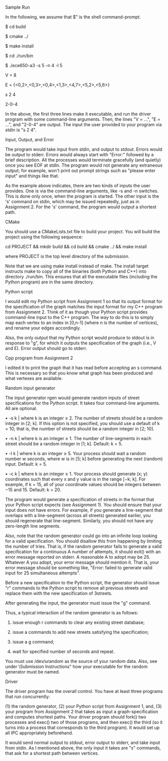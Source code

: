 Sample Run

In the following, we assume that \$" is the shell command-prompt.

$ cd build

$ cmake ../

$ make install

$ cd ./run/bin

$ ./ece650-a3 -s 5 -n 4 -l 5

V = 8

E = {<0,2>,<0,3>,<0,4>,<1,3>,<4,7>,<5,2>,<5,6>}

s 2 4

2-0-4

In the above, the first three lines make it executable, and run the driver program with some
command-line arguments. Then, the lines "V = ...", "E = ...", and "2-0-4" are output. The
input the user provided to your program via stdin is "s 2 4".

Input, Output, and Error

The program would take input from stdin, and output to stdout. Errors would be output to stderr.
Errors would always start with "Error:" followed by a brief description. All the processes would
terminate gracefully (and quietly) once you see EOF at stdin. The program would not generate any
extraneous output; for example, won't print out prompt strings such as "please enter input"
and things like that.

As the example above indicates, there are two kinds of inputs the user provides. One is via the
command-line arguments, like -s and -n switches. This is done only once, when the program is
started. The other input is the 's' command on stdin, which may be issued repeatedly, just as in
Assignment 2. For the 's' command, the program would output a shortest path.

CMake

You should use a CMakeLists.txt file to build
your project. You will build the project using the following sequence:

cd PROJECT && mkdir build && cd build && cmake ../ && make install

where PROJECT is the top level directory of the submission. 

Note that we are using make install instead of make. The install target instructs make to
copy all of the binaries (both Python and C++) into directory ./run/bin. This ensures that all
the executable files (including the Python program) are in the same directory.

Python script

I would edit my Python script from Assignment 1 so that its output format for the specification
of the graph matches the input format for my C++ program from Assignment 2. Think of it as
though your Python script provides command-line input to the C++ program. The way to do
this is to simply map each vertex to an index in [0,n-1] (where n is the number of vertices), and
rename your edges accordingly.

Also, the only output that my Python script would produce to stdout is in response to "g",
for which it outputs the specification of the graph (i.e., V and E). Error output should go to stderr.

Cpp program from Assignment 2

I edited it to print the graph that it has read before accepting an s command. This is
necessary so that you know what graph has been produced and what vertexes are available.

Random input generator

The input generator rgen would generate random inputs of street specifications for the
Python script. It takes four command-line arguments. All are optional.

• -s k | where k is an integer ≥ 2. The number of streets should be a random integer in [2; k].
If this option is not specified, you should use a default of k = 10; that is, the number of streets
should be a random integer in [2; 10].

• -n k | where k is an integer ≥ 1. The number of line-segments in each street should be a
random integer in [1; k]. Default: k = 5.

• -l k | where k is an integer ≥ 5. Your process should wait a random number w seconds,
where w is in [5; k] before generating the next (random) input. Default: k = 5.

• -c k | where k is an integer ≥ 1. Your process should generate (x; y) coordinates such that
every x and y value is in the range [−k; k]. For example, if k = 15, all of your coordinate values
should be integers between −15 and 15. Default: k = 20.

The program would generate a specification of streets in the format that your Python script
expects (see Assignment 1). You should ensure
that your input does not have errors. For example, if you generate a line-segment that overlaps
with a line-segment (across all streets) generated earlier, you should regenerate that line-segment.
Similarly, you should not have any zero-length line segments.

Also, note that the random generator could go into an infinite loop looking for a valid specification. You should disallow this from happening by limiting the number of tries. That is, if the random generator fails to generate a valid specification for a continuous A number of attempts, it should
exit() with an error message reported on stderr. A reasonable A to adopt may be 25. Whatever A
you adopt, your error message should mention it. That is, your error message should be something
like, "Error: failed to generate valid input for 25 simultaneous attempts".

Before a new specification to the Python script, the generator should issue "r" commands to
the Python script to remove all previous streets and replace them with the new specification of
3streets.

After generating the input, the generator must issue the "g" command.

Thus, a typical interaction of the random generator is as follows:

1. issue enough r commands to clear any existing street database;

2. issue a commands to add new streets satisfying the specification;

3. issue a g command;

4. wait for specified number of seconds and repeat.

You must use /dev/urandom as the source of your random data. Also, see under \Submission
Instructions" how your executable for the random generator must be named.

Driver

The driver program has the overall control. You have at least three programs that run concurrently:

(1) the random generator, (2) your Python script from Assignment 1, and, (3) your program from
Assignment 2 that takes as input a graph-specification and computes shortest paths. Your driver
program should fork() two processes and exec() two of those programs, and then exec() the
third (so it turns into a process that corresponds to the third program). It would set up all IPC
appropriately beforehand.

It would send normal output to stdout, error output to stderr, and take input from stdin. As
I mentioned above, the only input it takes are "s" commands, that ask for a shortest path between
vertices.

